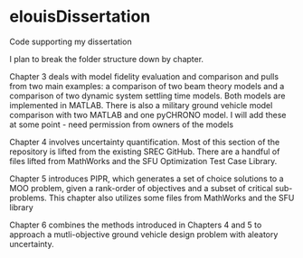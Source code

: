 # elouisDissertation
Code supporting my dissertation

I plan to break the folder structure down by chapter.

Chapter 3 deals with model fidelity evaluation and comparison and pulls from two main examples: a comparison of two beam theory models and a comparison of two dynamic system settling time models. Both models are implemented in MATLAB. There is also a military ground vehicle model comparison with two MATLAB and one pyCHRONO model. I will add these at some point - need permission from owners of the models

Chapter 4 involves uncertainty quantification. Most of this section of the repository is lifted from the existing SREC GitHub. There are a handful of files lifted from MathWorks and the SFU Optimization Test Case Library.

Chapter 5 introduces PIPR, which generates a set of choice solutions to a MOO problem, given a rank-order of objectives and a subset of critical sub-problems. This chapter also utilizes some files from MathWorks and the SFU library

Chapter 6 combines the methods introduced in Chapters 4 and 5 to approach a mutli-objective ground vehicle design problem with aleatory uncertainty.
